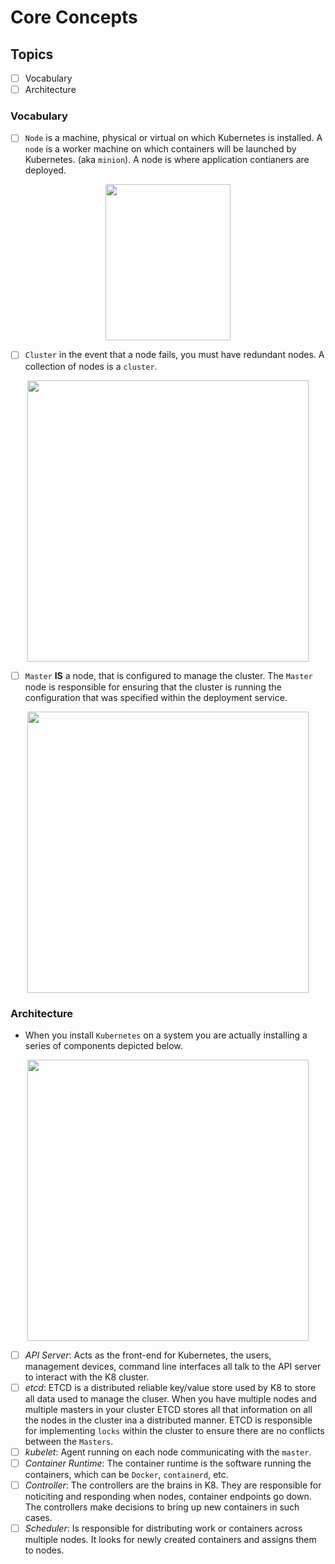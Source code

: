 # Core Concepts

## Topics
- [ ] Vocabulary
- [ ] Architecture

### Vocabulary
- [ ] `Node` is a machine, physical or virtual on which Kubernetes is installed. A `node` is a worker machine on which containers will be launched by Kubernetes. (aka `minion`). A node is where application contianers are deployed. 

<p align="center">
    <image src="https://user-images.githubusercontent.com/8760590/116097328-48505a80-a667-11eb-97d0-2c037d1f64f9.png" width="200" height="250">
</p>

- [ ] `Cluster` in the event that a node fails, you must have redundant nodes. A collection of nodes is a `cluster`.

<p align="center">
    <image src="https://user-images.githubusercontent.com/8760590/116097448-61f1a200-a667-11eb-9495-61d2cdf0beb4.png" width="450">
</p>

- [ ] `Master` __IS__ a node, that is configured to manage the cluster. The `Master` node is responsible for ensuring that the cluster is running the configuration that was specified within the deployment service.

<p align="center">
    <image src="https://user-images.githubusercontent.com/8760590/116097632-8e0d2300-a667-11eb-868d-a336e37dc614.png" width="450">
</p>


### Architecture

- When you install `Kubernetes` on a system you are actually installing a series of components depicted below. 

<p align="center">
    <image src="https://user-images.githubusercontent.com/8760590/116098668-7da97800-a668-11eb-9007-56cee9fd656a.png" width="450">
</p>

- [ ] _API Server_: Acts as the front-end for Kubernetes, the users, management devices, command line interfaces all talk to the API server to interact with the K8 cluster. 
- [ ] _etcd_: ETCD is a distributed reliable key/value store used by K8 to store all data used to manage the cluser. When you have multiple nodes and multiple masters in your cluster ETCD stores all that information on all the nodes in the cluster ina a distributed manner. ETCD is responsible for implementing `locks` within the cluster to ensure there are no conflicts between the `Masters`.
- [ ] _kubelet_: Agent running on each node communicating with the `master`.
- [ ] _Container Runtime_: The container runtime is the software running the containers, which can be `Docker`, `containerd`, etc.
- [ ] _Controller_: The controllers are the brains in K8. They are responsible for noticiting and responding when nodes, container endpoints go down. The controllers make decisions to bring up new containers in such cases. 
- [ ] _Scheduler_: Is responsible for distributing work or containers across multiple nodes. It looks for newly created containers and assigns them to nodes. 